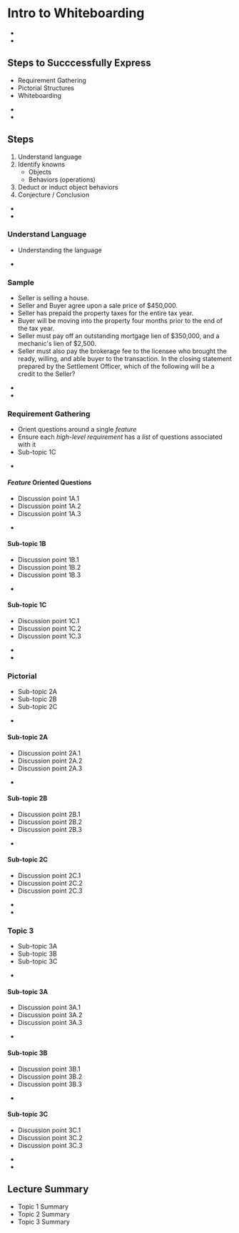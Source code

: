# Intro to Whiteboarding




 



-
-
## Steps to Succcessfully Express
* Requirement Gathering
* Pictorial Structures
* Whiteboarding



-
-
## Steps
1. Understand language
2. Identify knowns
    * Objects
    * Behaviors (operations)
3. Deduct or induct object behaviors
4. Conjecture / Conclusion






-
-
### Understand Language
* Understanding the language 

-
### Sample
* Seller is selling a house.
* Seller and Buyer agree upon a sale price of $450,000.
* Seller has prepaid the property taxes for the entire tax year.
* Buyer will be moving into the property four months prior to the end of the tax year.
* Seller must pay off an outstanding mortgage lien of $350,000, and a mechanic's lien of $2,500.
* Seller must also pay the brokerage fee to the licensee who brought the ready, willing, and able buyer to the transaction. In the closing statement prepared by the Settlement Officer, which of the following will be a credit to the Seller? 







-
-
### Requirement Gathering
* Orient questions around a single _feature_
* Ensure each _high-level requirement_ has a _list_ of questions associated with it
* Sub-topic 1C



-
#### _Feature_ Oriented Questions
* Discussion point 1A.1
* Discussion point 1A.2
* Discussion point 1A.3



-
#### Sub-topic 1B
* Discussion point 1B.1
* Discussion point 1B.2
* Discussion point 1B.3


-
#### Sub-topic 1C
* Discussion point 1C.1
* Discussion point 1C.2
* Discussion point 1C.3











-
-
### Pictorial
* Sub-topic 2A
* Sub-topic 2B
* Sub-topic 2C

-
#### Sub-topic 2A
* Discussion point 2A.1
* Discussion point 2A.2
* Discussion point 2A.3


-
#### Sub-topic 2B
* Discussion point 2B.1
* Discussion point 2B.2
* Discussion point 2B.3


-
#### Sub-topic 2C
* Discussion point 2C.1
* Discussion point 2C.2
* Discussion point 2C.3













-
-
### Topic 3
* Sub-topic 3A
* Sub-topic 3B
* Sub-topic 3C



-
#### Sub-topic 3A
* Discussion point 3A.1
* Discussion point 3A.2
* Discussion point 3A.3


-
#### Sub-topic 3B
* Discussion point 3B.1
* Discussion point 3B.2
* Discussion point 3B.3


-
#### Sub-topic 3C
* Discussion point 3C.1
* Discussion point 3C.2
* Discussion point 3C.3













-
-
## Lecture Summary
* Topic 1 Summary
* Topic 2 Summary
* Topic 3 Summary
